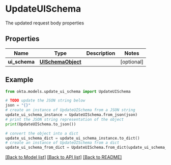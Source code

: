# UpdateUISchema

The updated request body properties

## Properties

Name | Type | Description | Notes
------------ | ------------- | ------------- | -------------
**ui_schema** | [**UISchemaObject**](.md) |  | [optional] 

## Example

```python
from okta.models.update_ui_schema import UpdateUISchema

# TODO update the JSON string below
json = "{}"
# create an instance of UpdateUISchema from a JSON string
update_ui_schema_instance = UpdateUISchema.from_json(json)
# print the JSON string representation of the object
print(UpdateUISchema.to_json())

# convert the object into a dict
update_ui_schema_dict = update_ui_schema_instance.to_dict()
# create an instance of UpdateUISchema from a dict
update_ui_schema_from_dict = UpdateUISchema.from_dict(update_ui_schema_dict)
```
[[Back to Model list]](../README.md#documentation-for-models) [[Back to API list]](../README.md#documentation-for-api-endpoints) [[Back to README]](../README.md)


